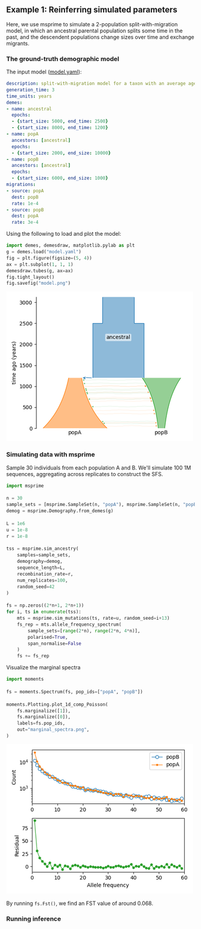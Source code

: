 ## Example 1: Reinferring simulated parameters

Here, we use msprime to simulate a 2-population split-with-migration model,
in which an ancestral parental population splits some time in the past, and
the descendent populations change sizes over time and exchange migrants.

### The ground-truth demographic model

The input model ([model.yaml](model.yaml)):
```YAML
description: split-with-migration model for a taxon with an average age of reproduction of three
generation_time: 3
time_units: years
demes:
- name: ancestral
  epochs:
  - {start_size: 5000, end_time: 2500}
  - {start_size: 8000, end_time: 1200}
- name: popA
  ancestors: [ancestral]
  epochs:
  - {start_size: 2000, end_size: 10000}
- name: popB
  ancestors: [ancestral]
  epochs:
  - {start_size: 6000, end_size: 1000}
migrations:
- source: popA
  dest: popB
  rate: 1e-4
- source: popB
  dest: popA
  rate: 3e-4
```

Using the following to load and plot the model:
```python
import demes, demesdraw, matplotlib.pylab as plt
g = demes.load("model.yaml")
fig = plt.figure(figsize=(5, 4))
ax = plt.subplot(1, 1, 1)
demesdraw.tubes(g, ax=ax)
fig.tight_layout()
fig.savefig("model.png")
```

![The input demes model](model.png)

### Simulating data with msprime

Sample 30 individuals from each population A and B.
We'll simulate 100 1M sequences, aggregating across replicates
to construct the SFS.
```python
import msprime

n = 30
sample_sets = [msprime.SampleSet(n, "popA"), msprime.SampleSet(n, "popB")]
demog = msprime.Demography.from_demes(g)

L = 1e6
u = 1e-8
r = 1e-8

tss = msprime.sim_ancestry(
    samples=sample_sets,
    demography=demog,
    sequence_length=L,
    recombination_rate=r,
    num_replicates=100,
    random_seed=42
)

fs = np.zeros((2*n+1, 2*n+1))
for i, ts in enumerate(tss):
    mts = msprime.sim_mutations(ts, rate=u, random_seed=i+13)
    fs_rep = mts.allele_frequency_spectrum(
        sample_sets=[range(2*n), range(2*n, 4*n)],
        polarised=True,
        span_normalise=False
    )
    fs += fs_rep
```

Visualize the marginal spectra
```python
import moments

fs = moments.Spectrum(fs, pop_ids=["popA", "popB"])

moments.Plotting.plot_1d_comp_Poisson(
    fs.marginalize([1]),
    fs.marginalize([0]),
    labels=fs.pop_ids,
    out="marginal_spectra.png",
)
```
![Marginal SFS](marginal_spectra.png)

By running `fs.Fst()`, we find an FST value of around 0.068.

### Running inference



